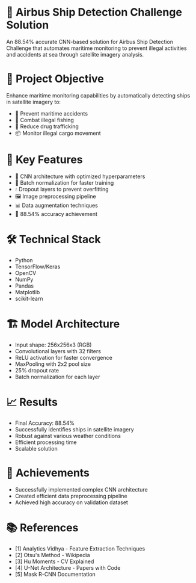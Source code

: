 # 🚢 Airbus Ship Detection Challenge Solution

An 88.54% accurate CNN-based solution for Airbus Ship Detection Challenge that automates maritime monitoring to prevent illegal activities and accidents at sea through satellite imagery analysis.

# 🎯 Project Objective
Enhance maritime monitoring capabilities by automatically detecting ships in satellite imagery to:
- 🚨 Prevent maritime accidents
- 🎣 Combat illegal fishing
- 🚫 Reduce drug trafficking
- 📦 Monitor illegal cargo movement

# 🌟 Key Features
- 🧠 CNN architecture with optimized hyperparameters
- 🔄 Batch normalization for faster training
- 💧 Dropout layers to prevent overfitting
- 🖼️ Image preprocessing pipeline
- 📊 Data augmentation techniques
- 🎯 88.54% accuracy achievement

# 🛠️ Technical Stack
- Python
- TensorFlow/Keras
- OpenCV
- NumPy
- Pandas
- Matplotlib
- scikit-learn

# 🏗️ Model Architecture
- Input shape: 256x256x3 (RGB)
- Convolutional layers with 32 filters
- ReLU activation for faster convergence
- MaxPooling with 2x2 pool size
- 25% dropout rate
- Batch normalization for each layer

# 📈 Results
- Final Accuracy: 88.54%
- Successfully identifies ships in satellite imagery
- Robust against various weather conditions
- Efficient processing time
- Scalable solution

# 🌟 Achievements
- Successfully implemented complex CNN architecture
- Created efficient data preprocessing pipeline
- Achieved high accuracy on validation dataset

# 📚 References
- [1] Analytics Vidhya - Feature Extraction Techniques
- [2] Otsu's Method - Wikipedia
- [3] Hu Moments - CV Explained
- [4] U-Net Architecture - Papers with Code
- [5] Mask R-CNN Documentation
